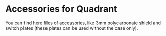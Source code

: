 # Accessories for Quadrant

You can find here files of accessories, like 3mm polycarbonate shield and switch plates (these plates can be used without the case only).
